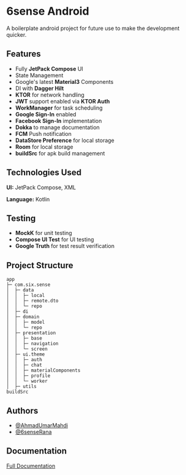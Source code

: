 
# 6sense Android

A boilerplate android project for future use to make the development quicker.

## Features

- Fully **JetPack Compose** UI
- State Management
- Google's latest **Material3** Components
- DI with **Dagger Hilt**
- **KTOR** for network handling
- **JWT** support enabled via **KTOR Auth**
- **WorkManager** for task scheduling
- **Google Sign-In** enabled
- **Facebook Sign-In** implementation
- **Dokka** to manage documentation
- **FCM** Push notification
- **DataStore Preference** for local storage
- **Room** for local storage
- **buildSrc** for apk build management
## Technologies Used

**UI:** JetPack Compose, XML

**Language:** Kotlin

## Testing

- **MockK** for unit testing
- **Compose UI Test** for UI testing
- **Google Truth** for test result verification

## Project Structure

    app
    ├─ com.six.sense
    │  ├─ data
    │  │  ├─ local
    │  │  ├─ remote.dto
    │  │  └─ repo
    │  ├─ di
    │  ├─ domain
    │  │  ├─ model
    │  │  └─ repo
    │  ├─ presentation
    │  │  ├─ base
    │  │  ├─ navigation
    │  │  └─ screen
    │  ├─ ui.theme
    │  │  ├─ auth
    │  │  ├─ chat
    │  │  ├─ materialComponents
    │  │  ├─ profile
    │  │  └─ worker
    │  ├─ utils
    buildSrc

## Authors

- [@AhmadUmarMahdi](https://github.com/AhmadUmarMahdi)
- [@6senseRana](https://github.com/6senseRana)

## Documentation

[Full Documentation](https://6sensehq.github.io/6senseAndroid/)
